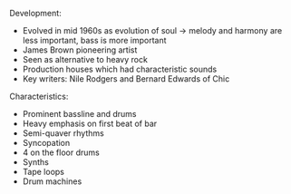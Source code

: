    Development:
-   Evolved in mid 1960s as evolution of soul -> melody and harmony are less important, bass is more important
-   James Brown pioneering artist
-   Seen as alternative to heavy rock
-   Production houses which had characteristic sounds
-   Key writers: Nile Rodgers and Bernard Edwards of Chic

Characteristics:
-   Prominent bassline and drums
-   Heavy emphasis on first beat of bar
-   Semi-quaver rhythms
-   Syncopation
-   4 on the floor drums
-   Synths
-   Tape loops
-   Drum machines